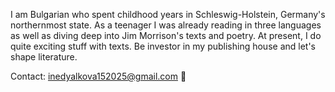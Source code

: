I am Bulgarian who spent childhood years in Schleswig-Holstein, Germany's northernmost state. As a teenager I was already reading in three languages as well as diving deep into Jim Morrison's texts and poetry. At present, I do quite exciting stuff with texts. Be investor in my publishing house and let's shape literature.

Contact: inedyalkova152025@gmail.com 📨
